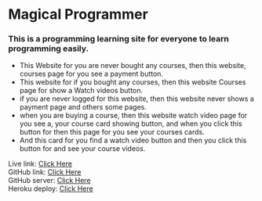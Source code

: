 <h1>Magical Programmer</h1>
<h3>This is a programming learning site for everyone to learn programming easily.</h3>
<ul>
  <li>This Website for you are never bought any courses, then this website, courses page for you see a payment button.</li>
  <li>This website for if you bought any courses, then this website Courses page for show a Watch videos button.</li>
  <li>if you are never logged for this website, then this website never shows a payment page and others some pages.</li>
  <li>when you are buying a course, then this website watch video page for you see a, your course card showing button, and when you click this button for then this page for you see your courses cards.</li>
  <li>And this card for you find a watch video button and then you click this button for and see your course videos.</li>
</ul>

Live link: <a href="https://hungry-mestorf-d9b8c2.netlify.app/" target=_blank>Click Here</a>  
GitHub link: <a href="https://github.com/sabbirziauddin/tour-service-client" target=_blank>Click Here</a>  
GitHub server: <a href="https://github.com/sabbirziauddin/travel-service-agency-server" target=_blank>Click Here</a>  
Heroku deploy: <a href="https://ghastly-spirit-92297.herokuapp.com/" target=_blank>Click Here</a>
